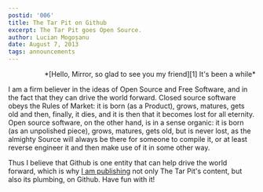 ```yaml
---
postid: '006'
title: The Tar Pit on Github
excerpt: The Tar Pit goes Open Source.
author: Lucian Mogoșanu
date: August 7, 2013
tags: announcements
---
```

<p style="text-align: right">
*[Hello, Mirror, so glad to see you my friend][1]  
It's been a while*</p>

I am a firm believer in the ideas of Open Source and Free Software, and in the
fact that they can drive the world forward. Closed source software obeys the
Rules of Market: it is born (as a Product), grows, matures, gets old and then,
finally, it dies, and it is then that it becomes lost for all eternity. Open
source software, on the other hand, is in a sense organic: it is born (as an
unpolished piece), grows, matures, gets old, but is never lost, as the almighty
Source will always be there for someone to compile it, or at least reverse
engineer it and then make use of it in some other way.

Thus I believe that Github is one entity that can help drive the world forward,
which is why [I am publishing][2] not only The Tar Pit's content, but also its
plumbing, on Github. Have fun with it!

[1]: http://www.youtube.com/watch?v=KJta8qGNnXw
[2]: https://github.com/spyked/thetarpit.org

